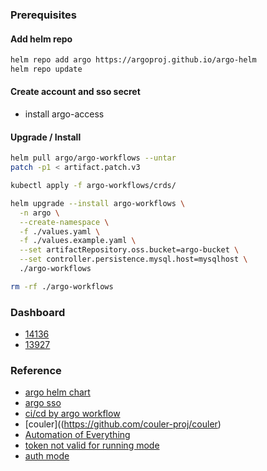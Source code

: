 ### Prerequisites
#### Add helm repo
```bash
helm repo add argo https://argoproj.github.io/argo-helm
helm repo update
```
#### Create account and sso secret
* install argo-access

#### Upgrade / Install
```bash
helm pull argo/argo-workflows --untar
patch -p1 < artifact.patch.v3

kubectl apply -f argo-workflows/crds/

helm upgrade --install argo-workflows \
  -n argo \
  --create-namespace \
  -f ./values.yaml \
  -f ./values.example.yaml \
  --set artifactRepository.oss.bucket=argo-bucket \
  --set controller.persistence.mysql.host=mysqlhost \
  ./argo-workflows

rm -rf ./argo-workflows
```

### Dashboard
* [14136](https://grafana.com/grafana/dashboards/14136)
* [13927](https://grafana.com/grafana/dashboards/13927)

### Reference
* [argo helm chart](https://github.com/argoproj/argo-helm)
* [argo sso](https://github.com/argoproj/argo-workflows/blob/master/docs/argo-server-sso.md)
* [ci/cd by argo workflow](https://iter01.com/583436.html)
* [couler]((https://github.com/couler-proj/couler)
* [Automation of Everything](https://www.youtube.com/watch?v=XNXJtxkUKeY)
* [token not valid for running mode](https://github.com/argoproj/argo-workflows/issues/4991)
* [auth mode](https://github.com/argoproj/argo-workflows/blob/master/docs/argo-server-auth-mode.md)
